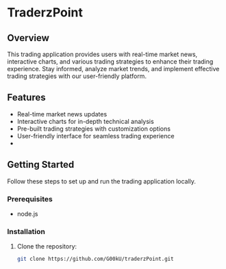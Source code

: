 # TraderzPoint

## Overview

This trading application provides users with real-time market news, interactive charts, and various trading strategies to enhance their trading experience. Stay informed, analyze market trends, and implement effective trading strategies with our user-friendly platform.

## Features

- Real-time market news updates
- Interactive charts for in-depth technical analysis
- Pre-built trading strategies with customization options
- User-friendly interface for seamless trading experience
- 

## Getting Started

Follow these steps to set up and run the trading application locally.

### Prerequisites

- node.js 

### Installation

1. Clone the repository:

   ```bash
   git clone https://github.com/G00kU/traderzPoint.git

